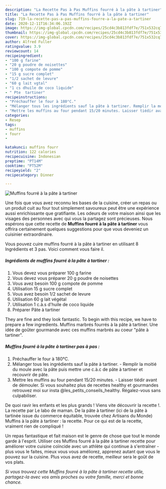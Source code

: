 ```yaml
---
description: "La Recette Pas à Pas Muffins fourré à la pâte à tartiner"
title: "La Recette Pas à Pas Muffins fourré à la pâte à tartiner"
slug: 719-la-recette-pas-a-pas-muffins-fourre-a-la-pate-a-tartiner
date: 2020-12-11T16:34:06.192Z
image: https://img-global.cpcdn.com/recipes/25cd4c3b813fdf7e/751x532cq70/muffins-fourre-a-la-pate-a-tartiner-photo-principale-de-la-recette.jpg
thumbnail: https://img-global.cpcdn.com/recipes/25cd4c3b813fdf7e/751x532cq70/muffins-fourre-a-la-pate-a-tartiner-photo-principale-de-la-recette.jpg
cover: https://img-global.cpcdn.com/recipes/25cd4c3b813fdf7e/751x532cq70/muffins-fourre-a-la-pate-a-tartiner-photo-principale-de-la-recette.jpg
author: Alfred Fuller
ratingvalue: 3.9
reviewcount: 14
recipeingredient:
- "100 g farine"
- "20 g poudre de noisettes"
- "100 g compote de pomme"
- "15 g sucre complet"
- "1/2 sachet de levure"
- "60 g lait vgtal"
- "1 cs dhuile de coco liquide"
- " Pte  tartiner"
recipeinstructions:
- "Préchauffer le four à 180°C."
- "Mélanger tous les ingrédients sauf la pâte à tartiner. Remplir la moitié du moule avec la pâte puis mettre une c.à.c de pâte à tartiner et recouvrir de pâte."
- "Mettre les muffins au four pendant 15/20 minutes. Laisser tiédir avant de démouler. Si vous souhaitez plus de recettes healthy et gourmandes retrouvez moi sur insta @les_petits_conseils_healthy. Régalez-vous sans culpabiliser."
categories:
- Resep
tags:
- muffins
- fourr
- 

katakunci: muffins fourr  
nutrition: 122 calories
recipecuisine: Indonesian
preptime: "PT14M"
cooktime: "PT52M"
recipeyield: "2"
recipecategory: Dinner

---
```



![Muffins fourré à la pâte à tartiner](https://img-global.cpcdn.com/recipes/25cd4c3b813fdf7e/751x532cq70/muffins-fourre-a-la-pate-a-tartiner-photo-principale-de-la-recette.jpg)

Une fois que vous avez reconnu les bases de la cuisine, créer un repas ou un produit cuit au four tout simplement savoureux peut être une expérience aussi enrichissante que gratifiante. Les odeurs de votre maison ainsi que les visages des personnes avec qui vous la partagez sont précieuses. Nous espérons que cette recette de <strong> Muffins fourré à la pâte à tartiner </strong> vous offrira certainement quelques suggestions pour que vous deveniez un cuisinier extraordinaire.

<!--inarticleads1-->

Vous pouvez cuire muffins fourré à la pâte à tartiner en utilisant 8 Ingrédients et 3 pas. Voici comment vous faire il.

##### Ingrédients de muffins fourré à la pâte à tartiner :

1. Vous devez vous préparer 100 g farine
1. Vous devez vous préparer 20 g poudre de noisettes
1. Vous avez besoin 100 g compote de pomme
1. Utilisation 15 g sucre complet
1. Vous avez besoin 1/2 sachet de levure
1. Utilisation 60 g lait végétal
1. Utilisation 1 c.à.s d&#39;huile de coco liquide
1. Préparer  Pâte à tartiner


They are fine and they look fantastic. To begin with this recipe, we have to prepare a few ingredients. Muffins marbrés fourrés à la pâte à tartiner. Une idée de goûter gourmande avec ces muffins marbrés au coeur &#34;pâte à tartiner&#34;. 

<!--inarticleads2-->

##### Muffins fourré à la pâte à tartiner pas à pas :

1. Préchauffer le four à 180°C.
1. Mélanger tous les ingrédients sauf la pâte à tartiner. - Remplir la moitié du moule avec la pâte puis mettre une c.à.c de pâte à tartiner et recouvrir de pâte.
1. Mettre les muffins au four pendant 15/20 minutes. - Laisser tiédir avant de démouler. Si vous souhaitez plus de recettes healthy et gourmandes retrouvez moi sur insta @les_petits_conseils_healthy. Régalez-vous sans culpabiliser.


De quoi ravir les enfants et les plus grands ! Viens vite découvrir la recette !. La recette par Le labo de maman. De la pâte à tartiner (ici de la pâte à tartinée issue du commerce équitable, trouvée chez Artisans du Monde) Muffins à la pâte à tartiner : la recette. Pour ce qui est de la recette, vraiment rien de compliqué ! 

<!--inarticleads1-->

<p>
Un repas fantastique et fait maison est le genre de chose que tout le monde garde à l'esprit. Utiliser ces Muffins fourré à la pâte à tartiner recette pour améliorer votre cuisine coïncide avec un athlète qui continue à s'entraîner - plus vous le faites, mieux vous vous améliorez, apprenez autant que vous le pouvez sur la cuisine. Plus vous avez de recette, meilleur sera le goût de vos plats.
</p>

<p>
<i>Si vous trouvez cette Muffins fourré à la pâte à tartiner recette utile, partagez-la avec vos amis proches ou votre famille, merci et bonne chance.</i>
</p>
